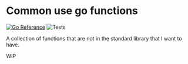 # Common use go functions

[![Go Reference](https://pkg.go.dev/badge/github.com/OZoneGuy/go-misc-lib.svg)](https://pkg.go.dev/github.com/OZoneGuy/go-misc-lib) ![Tests](https://github.com/OZoneGuy/go-misc-lib/actions/workflows/test.yml/badge.svg)

A collection of functions that are not in the standard library that I want to have.

WIP

